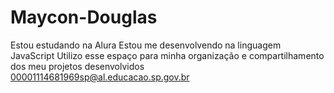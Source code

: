 # Maycon-Douglas
Estou estudando na Alura
Estou me desenvolvendo na linguagem JavaScript
Utilizo esse espaço para minha organização e compartilhamento dos meu projetos desenvolvidos
00001114681969sp@al.educacao.sp.gov.br
